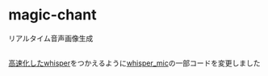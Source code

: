 # magic-chant

リアルタイム音声画像生成

## 

[高速化したwhisper](https://github.com/SYSTRAN/faster-whisper)をつかえるように[whisper_mic](https://github.com/mallorbc/whisper_mic)の一部コードを変更しました



